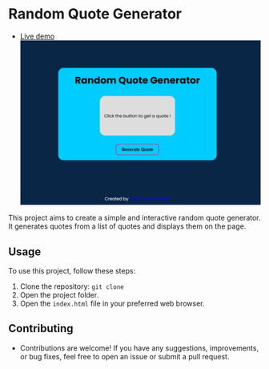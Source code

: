 # Random Quote Generator

- [Live demo](https://jay-govind-kumar.github.io/chai-cohort/projects/Random%20Quote%20Generator/)
  ![Random Quote Generator](./assets/Screenshot%202025-03-13%20201355.png)

This project aims to create a simple and interactive random quote generator. It generates quotes from a list of quotes and displays them on the page.

## Usage

To use this project, follow these steps:

1. Clone the repository: `git clone `
2. Open the project folder.
3. Open the `index.html` file in your preferred web browser.

## Contributing

- Contributions are welcome! If you have any suggestions, improvements, or bug fixes, feel free to open an issue or submit a pull request.